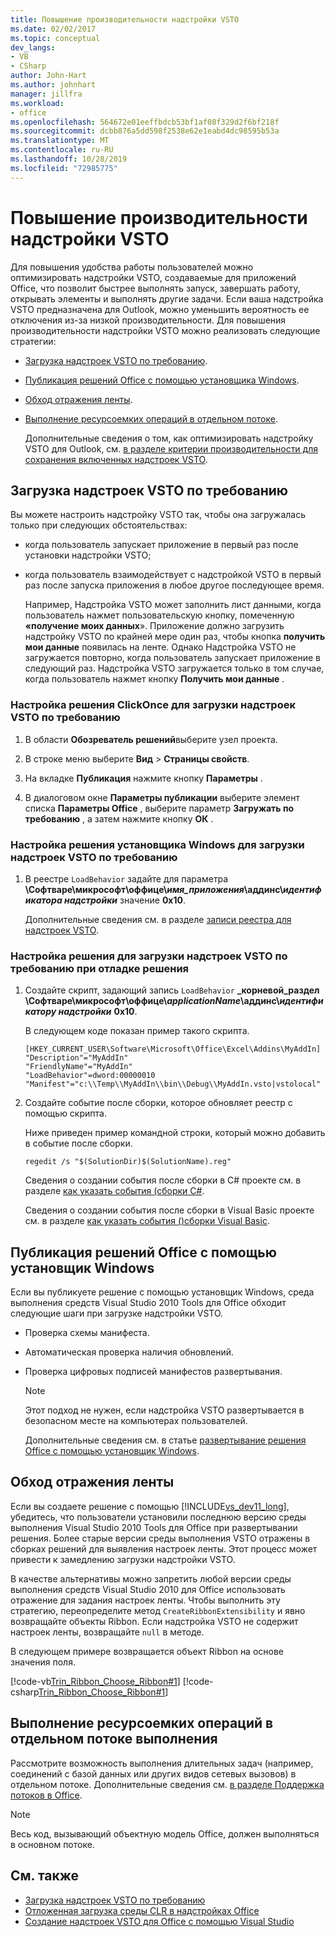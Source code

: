 ```yaml
---
title: Повышение производительности надстройки VSTO
ms.date: 02/02/2017
ms.topic: conceptual
dev_langs:
- VB
- CSharp
author: John-Hart
ms.author: johnhart
manager: jillfra
ms.workload:
- office
ms.openlocfilehash: 564672e01eeffbdcb53bf1af08f329d2f6bf218f
ms.sourcegitcommit: dcbb876a5dd598f2538e62e1eabd4dc98595b53a
ms.translationtype: MT
ms.contentlocale: ru-RU
ms.lasthandoff: 10/28/2019
ms.locfileid: "72985775"
---
```

# <a name="improve-the-performance-of-a-vsto-add-in"></a>Повышение производительности надстройки VSTO
  Для повышения удобства работы пользователей можно оптимизировать надстройки VSTO, создаваемые для приложений Office, что позволит быстрее выполнять запуск, завершать работу, открывать элементы и выполнять другие задачи. Если ваша надстройка VSTO предназначена для Outlook, можно уменьшить вероятность ее отключения из-за низкой производительности. Для повышения производительности надстройки VSTO можно реализовать следующие стратегии:

- [Загрузка надстроек VSTO по требованию](#Load).

- [Публикация решений Office с помощью установщика Windows](#Publish).

- [Обход отражения ленты](#Bypass).

- [Выполнение ресурсоемких операций в отдельном потоке](#Perform).

  Дополнительные сведения о том, как оптимизировать надстройку VSTO для Outlook, см. [в разделе критерии производительности для сохранения включенных надстроек VSTO](/previous-versions/office/jj228679(v=office.15)#ol15WhatsNew_AddinDisabling).

## <a name="Load"></a> Загрузка надстроек VSTO по требованию
 Вы можете настроить надстройку VSTO так, чтобы она загружалась только при следующих обстоятельствах:

- когда пользователь запускает приложение в первый раз после установки надстройки VSTO;

- когда пользователь взаимодействует с надстройкой VSTO в первый раз после запуска приложения в любое другое последующее время.

  Например, Надстройка VSTO может заполнить лист данными, когда пользователь нажмет пользовательскую кнопку, помеченную **«получение моих данных**». Приложение должно загрузить надстройку VSTO по крайней мере один раз, чтобы кнопка **получить мои данные** появилась на ленте. Однако Надстройка VSTO не загружается повторно, когда пользователь запускает приложение в следующий раз. Надстройка VSTO загружается только в том случае, когда пользователь нажмет кнопку **Получить мои данные** .

### <a name="to-configure-a-clickonce-solution-to-load-vsto-add-ins-on-demand"></a>Настройка решения ClickOnce для загрузки надстроек VSTO по требованию

1. В области **Обозреватель решений**выберите узел проекта.

2. В строке меню выберите **Вид** > **Страницы свойств**.

3. На вкладке **Публикация** нажмите кнопку **Параметры** .

4. В диалоговом окне **Параметры публикации** выберите элемент списка **Параметры Office** , выберите параметр **Загружать по требованию** , а затем нажмите кнопку **ОК** .

### <a name="to-configure-a-windows-installer-solution-to-load-vsto-add-ins-on-demand"></a>Настройка решения установщика Windows для загрузки надстроек VSTO по требованию

1. В реестре `LoadBehavior` задайте для параметра **\Софтваре\микрософт\оффице\\_имя_приложения_\аддинс\\_идентификатора надстройки_**  значение **0x10**.

     Дополнительные сведения см. в разделе [записи реестра для надстроек VSTO](../vsto/registry-entries-for-vsto-add-ins.md).

### <a name="to-configure-a-solution-to-load-vsto-add-ins-on-demand-while-you-debug-the-solution"></a>Настройка решения для загрузки надстроек VSTO по требованию при отладке решения

1. Создайте скрипт, задающий запись `LoadBehavior` **_корневой_раздел \Софтваре\микрософт\оффице\\_applicationName_\аддинс\\_идентификатору надстройки_** **0x10**.

     В следующем коде показан пример такого скрипта.

    ```cmd/sh
    [HKEY_CURRENT_USER\Software\Microsoft\Office\Excel\Addins\MyAddIn]
    "Description"="MyAddIn"
    "FriendlyName"="MyAddIn"
    "LoadBehavior"=dword:00000010
    "Manifest"="c:\\Temp\\MyAddIn\\bin\\Debug\\MyAddIn.vsto|vstolocal"

    ```

2. Создайте событие после сборки, которое обновляет реестр с помощью скрипта.

     Ниже приведен пример командной строки, который можно добавить в событие после сборки.

    ```cmd/sh
    regedit /s "$(SolutionDir)$(SolutionName).reg"

    ```

     Сведения о создании события после сборки в C# проекте см. в разделе [как указать события &#40;сборки C&#35;](../ide/how-to-specify-build-events-csharp.md).

     Сведения о создании события после сборки в Visual Basic проекте см. в разделе [как указать события &#40;&#41;сборки Visual Basic](../ide/how-to-specify-build-events-visual-basic.md).

## <a name="Publish"></a>Публикация решений Office с помощью установщик Windows
 Если вы публикуете решение с помощью установщик Windows, среда выполнения средств Visual Studio 2010 Tools для Office обходит следующие шаги при загрузке надстройки VSTO.

- Проверка схемы манифеста.

- Автоматическая проверка наличия обновлений.

- Проверка цифровых подписей манифестов развертывания.

  > [!NOTE]
  > Этот подход не нужен, если надстройка VSTO развертывается в безопасном месте на компьютерах пользователей.

  Дополнительные сведения см. в статье [развертывание решения Office с помощью установщик Windows](../vsto/deploying-an-office-solution-by-using-windows-installer.md).

## <a name="Bypass"></a>Обход отражения ленты
 Если вы создаете решение с помощью [!INCLUDE[vs_dev11_long](../sharepoint/includes/vs-dev11-long-md.md)], убедитесь, что пользователи установили последнюю версию среды выполнения Visual Studio 2010 Tools для Office при развертывании решения. Более старые версии среды выполнения VSTO отражены в сборках решений для выявления настроек ленты. Этот процесс может привести к замедлению загрузки надстройки VSTO.

 В качестве альтернативы можно запретить любой версии среды выполнения средств Visual Studio 2010 для Office использовать отражение для задания настроек ленты. Чтобы выполнить эту стратегию, переопределите метод `CreateRibbonExtensibility` и явно возвращайте объекты Ribbon. Если надстройка VSTO не содержит настроек ленты, возвращайте `null` в методе.

 В следующем примере возвращается объект Ribbon на основе значения поля.

 [!code-vb[Trin_Ribbon_Choose_Ribbon#1](../vsto/codesnippet/VisualBasic/trin_ribbon_choose_ribbon_4/ThisWorkbook.vb#1)]
 [!code-csharp[Trin_Ribbon_Choose_Ribbon#1](../vsto/codesnippet/CSharp/trin_ribbon_choose_ribbon_4/ThisWorkbook.cs#1)]

## <a name="Perform"></a>Выполнение ресурсоемких операций в отдельном потоке выполнения
 Рассмотрите возможность выполнения длительных задач (например, соединений с базой данных или других видов сетевых вызовов) в отдельном потоке. Дополнительные сведения см. [в разделе Поддержка потоков в Office](../vsto/threading-support-in-office.md).

> [!NOTE]
> Весь код, вызывающий объектную модель Office, должен выполняться в основном потоке.

## <a name="see-also"></a>См. также

- [Загрузка надстроек VSTO по требованию](https://blogs.msdn.microsoft.com/andreww/2008/07/14/demand-loading-vsto-add-ins/)
- [Отложенная загрузка среды CLR в надстройках Office](https://blogs.msdn.microsoft.com/andreww/2008/04/19/delay-loading-the-clr-in-office-add-ins/)
- [Создание надстроек VSTO для Office с помощью Visual Studio](create-vsto-add-ins-for-office-by-using-visual-studio.md)
